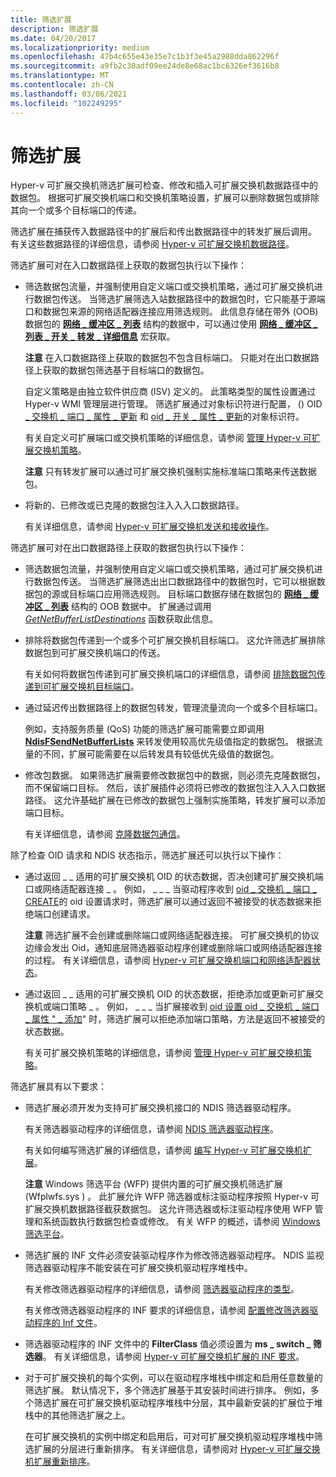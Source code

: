```yaml
---
title: 筛选扩展
description: 筛选扩展
ms.date: 04/20/2017
ms.localizationpriority: medium
ms.openlocfilehash: 47b4c655e43e35e7c1b3f3e45a2988dda862296f
ms.sourcegitcommit: a9fb2c30adf09ee24de8e68ac1bc6326ef3616b8
ms.translationtype: MT
ms.contentlocale: zh-CN
ms.lasthandoff: 03/06/2021
ms.locfileid: "102249295"
---
```

# <a name="filtering-extensions"></a>筛选扩展


Hyper-v 可扩展交换机筛选扩展可检查、修改和插入可扩展交换机数据路径中的数据包。 根据可扩展交换机端口和交换机策略设置，扩展可以删除数据包或排除其向一个或多个目标端口的传递。

筛选扩展在捕获传入数据路径中的扩展后和传出数据路径中的转发扩展后调用。 有关这些数据路径的详细信息，请参阅 [Hyper-v 可扩展交换机数据路径](hyper-v-extensible-switch-data-path.md)。

筛选扩展可对在入口数据路径上获取的数据包执行以下操作：

-   筛选数据包流量，并强制使用自定义端口或交换机策略，通过可扩展交换机进行数据包传送。 当筛选扩展筛选入站数据路径中的数据包时，它只能基于源端口和数据包来源的网络适配器连接应用筛选规则。 此信息存储在带外 (OOB) 数据包的 [**网络 \_ 缓冲区 \_ 列表**](/windows-hardware/drivers/ddi/nbl/ns-nbl-net_buffer_list) 结构的数据中，可以通过使用 [**网络 \_ 缓冲区 \_ 列表 \_ 开关 \_ 转发 \_ 详细信息**](/windows-hardware/drivers/ddi/ndis/nf-ndis-net_buffer_list_switch_forwarding_detail) 宏获取。

    **注意**  在入口数据路径上获取的数据包不包含目标端口。 只能对在出口数据路径上获取的数据包筛选基于目标端口的数据包。

    自定义策略是由独立软件供应商 (ISV) 定义的。 此策略类型的属性设置通过 Hyper-v WMI 管理层进行管理。 筛选扩展通过对象标识符进行配置， () OID [ \_ 交换机 \_ 端口 \_ 属性 \_ 更新](./oid-switch-port-property-update.md) 和 [oid \_ 开关 \_ 属性 \_ 更新](./oid-switch-property-update.md)的对象标识符。

    有关自定义可扩展端口或交换机策略的详细信息，请参阅 [管理 Hyper-v 可扩展交换机策略](managing-hyper-v-extensible-switch-extensibility-policies.md)。

    **注意**  只有转发扩展可以通过可扩展交换机强制实施标准端口策略来传送数据包。

-   将新的、已修改或已克隆的数据包注入入入口数据路径。

    有关详细信息，请参阅 [Hyper-v 可扩展交换机发送和接收操作](hyper-v-extensible-switch-send-and-receive-operations.md)。

筛选扩展可对在出口数据路径上获取的数据包执行以下操作：

-   筛选数据包流量，并强制使用自定义端口或交换机策略，通过可扩展交换机进行数据包传送。 当筛选扩展筛选出出口数据路径中的数据包时，它可以根据数据包的源或目标端口应用筛选规则。 目标端口数据存储在数据包的 [**网络 \_ 缓冲区 \_ 列表**](/windows-hardware/drivers/ddi/nbl/ns-nbl-net_buffer_list) 结构的 OOB 数据中。 扩展通过调用 [*GetNetBufferListDestinations*](/windows-hardware/drivers/ddi/ndis/nc-ndis-ndis_switch_get_net_buffer_list_destinations) 函数获取此信息。

-   排除将数据包传递到一个或多个可扩展交换机目标端口。 这允许筛选扩展排除数据包到可扩展交换机端口的传送。

    有关如何将数据包传递到可扩展交换机端口的详细信息，请参阅 [排除数据包传递到可扩展交换机目标端口](excluding-packet-delivery-to-extensible-switch-destination-ports.md)。

-   通过延迟传出数据路径上的数据包转发，管理流量流向一个或多个目标端口。

    例如，支持服务质量 (QoS) 功能的筛选扩展可能需要立即调用 [**NdisFSendNetBufferLists**](/windows-hardware/drivers/ddi/ndis/nf-ndis-ndisfsendnetbufferlists) 来转发使用较高优先级值指定的数据包。 根据流量的不同，扩展可能需要在以后转发具有较低优先级值的数据包。

-   修改包数据。 如果筛选扩展需要修改数据包中的数据，则必须先克隆数据包，而不保留端口目标。 然后，该扩展插件必须将已修改的数据包注入入入口数据路径。 这允许基础扩展在已修改的数据包上强制实施策略，转发扩展可以添加端口目标。

    有关详细信息，请参阅 [克隆数据包通信](cloning-or-duplicating-packet-traffic.md)。

除了检查 OID 请求和 NDIS 状态指示，筛选扩展还可以执行以下操作：

-   通过返回 \_ \_ 适用的可扩展交换机 OID 的状态数据，否决创建可扩展交换机端口或网络适配器连接 \_ 。 例如， \_ \_ \_ 当驱动程序收到 [oid \_ 交换机 \_ 端口 \_ CREATE](./oid-switch-port-create.md)的 oid 设置请求时，筛选扩展可以通过返回不被接受的状态数据来拒绝端口创建请求。

    **注意**  筛选扩展不会创建或删除端口或网络适配器连接。 可扩展交换机的协议边缘会发出 Oid，通知底层筛选器驱动程序创建或删除端口或网络适配器连接的过程。 有关详细信息，请参阅 [Hyper-v 可扩展交换机端口和网络适配器状态](hyper-v-extensible-switch-port-and-network-adapter-states.md)。

-   通过返回 \_ \_ 适用的可扩展交换机 OID 的状态数据，拒绝添加或更新可扩展交换机或端口策略 \_ 。 例如， \_ \_ \_ 当扩展接收到 [oid 设置 oid \_ 交换机 \_ 端口 \_ 属性 " \_ 添加](./oid-switch-port-property-add.md)" 时，筛选扩展可以拒绝添加端口策略，方法是返回不被接受的状态数据。

    有关可扩展交换机策略的详细信息，请参阅 [管理 Hyper-v 可扩展交换机策略](managing-hyper-v-extensible-switch-extensibility-policies.md)。

筛选扩展具有以下要求：

-   筛选扩展必须开发为支持可扩展交换机接口的 NDIS 筛选器驱动程序。

    有关筛选器驱动程序的详细信息，请参阅 [NDIS 筛选器驱动程序](./roadmap-for-developing-ndis-filter-drivers.md)。

    有关如何编写筛选扩展的详细信息，请参阅 [编写 Hyper-v 可扩展交换机扩展](writing-hyper-v-extensible-switch-extensions.md)。

    **注意**  Windows 筛选平台 (WFP) 提供内置的可扩展交换机筛选扩展 (Wfplwfs.sys ) 。 此扩展允许 WFP 筛选器或标注驱动程序按照 Hyper-v 可扩展交换机数据路径截获数据包。 这允许筛选器或标注驱动程序使用 WFP 管理和系统函数执行数据包检查或修改。 有关 WFP 的概述，请参阅 [Windows 筛选平台](porting-packet-processing-drivers-and-apps-to-wfp.md)。

-   筛选扩展的 INF 文件必须安装驱动程序作为修改筛选器驱动程序。 NDIS 监视筛选器驱动程序不能安装在可扩展交换机驱动程序堆栈中。

    有关修改筛选器驱动程序的详细信息，请参阅 [筛选器驱动程序的类型](types-of-filter-drivers.md)。

    有关修改筛选器驱动程序的 INF 要求的详细信息，请参阅 [配置修改筛选器驱动程序的 Inf 文件](configuring-an-inf-file-for-a-modifying-filter-driver.md)。

-   筛选器驱动程序的 INF 文件中的 **FilterClass** 值必须设置为 **ms \_ switch \_ 筛选器**。 有关详细信息，请参阅 [Hyper-v 可扩展交换机扩展的 INF 要求](inf-requirements-for-hyper-v-extensions.md)。

-   对于可扩展交换机的每个实例，可以在驱动程序堆栈中绑定和启用任意数量的筛选扩展。 默认情况下，多个筛选扩展基于其安装时间进行排序。 例如，多个筛选扩展在可扩展交换机驱动程序堆栈中分层，其中最新安装的扩展位于堆栈中的其他筛选扩展之上。

    在可扩展交换机的实例中绑定和启用后，可对可扩展交换机驱动程序堆栈中筛选扩展的分层进行重新排序。 有关详细信息，请参阅对 [Hyper-v 可扩展交换机扩展重新排序](reordering-hyper-v-extensibility-switch-extensions.md)。
